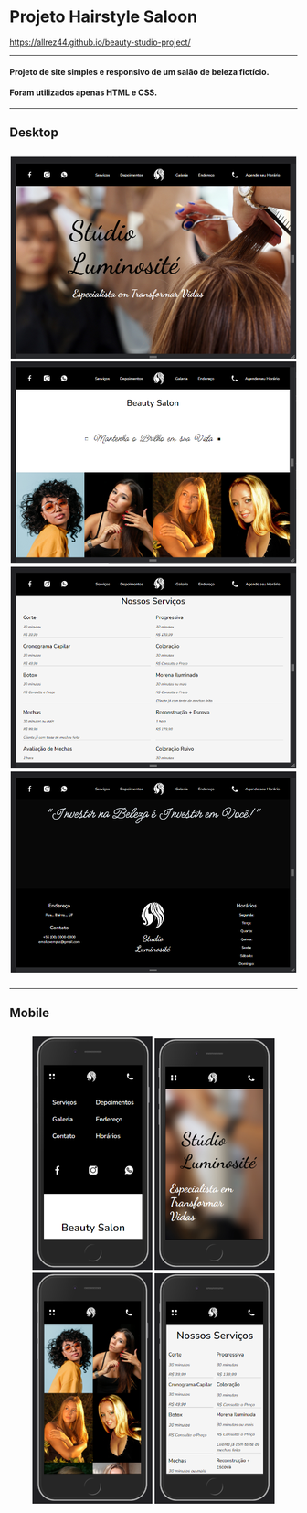# Projeto Hairstyle Saloon
https://allrez44.github.io/beauty-studio-project/
<hr> 
<h4> <b>Projeto de site simples e responsivo de um salão de beleza fictício.</b></h4>
<h4> <b>Foram utilizados apenas HTML e CSS. </b></h4>

<hr>

<h2> Desktop <h2>
<div align="center">
    <img width="500px" src="./Captura de Tela (26).png"/>
    <img width="500px" src="./Captura de Tela (27).png"/>
    <img width="500px" src="./Captura de Tela (28).png"/>
    <img width="500px" src="./Captura de Tela (29).png"/>
</div>

<hr>  
  
<h2> Mobile <h2>
<div align="center">
    <img width="210px" src="./Captura de Tela (22).png"/>
    <img width="210px" src="./Captura de Tela (23).png"/>
    <img width="210px" src="./Captura de Tela (24).png"/>
    <img width="210px" src="./Captura de Tela (25).png"/>
</div>
